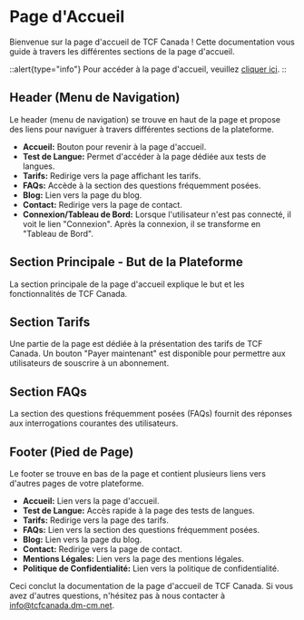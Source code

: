 # Page d'Accueil

Bienvenue sur la page d'accueil de TCF Canada ! Cette documentation vous guide à travers les différentes sections de la page d'accueil.

::alert{type="info"}
Pour accéder à la page d'accueil, veuillez [cliquer ici](https://tcfcanada.dm-cm.net/).
::

## Header (Menu de Navigation)

Le header (menu de navigation) se trouve en haut de la page et propose des liens pour naviguer à travers différentes sections de la plateforme.

- **Accueil:** Bouton pour revenir à la page d'accueil.
- **Test de Langue:** Permet d'accéder à la page dédiée aux tests de langues.
- **Tarifs:** Redirige vers la page affichant les tarifs.
- **FAQs:** Accède à la section des questions fréquemment posées.
- **Blog:** Lien vers la page du blog.
- **Contact:** Redirige vers la page de contact.
- **Connexion/Tableau de Bord:** Lorsque l'utilisateur n'est pas connecté, il voit le lien "Connexion". Après la connexion, il se transforme en "Tableau de Bord".

## Section Principale - But de la Plateforme

La section principale de la page d'accueil explique le but et les fonctionnalités de TCF Canada.

## Section Tarifs

Une partie de la page est dédiée à la présentation des tarifs de TCF Canada. Un bouton "Payer maintenant" est disponible pour permettre aux utilisateurs de souscrire à un abonnement.

## Section FAQs

La section des questions fréquemment posées (FAQs) fournit des réponses aux interrogations courantes des utilisateurs.

## Footer (Pied de Page)

Le footer se trouve en bas de la page et contient plusieurs liens vers d'autres pages de votre plateforme.

- **Accueil:** Lien vers la page d'accueil.
- **Test de Langue:** Accès rapide à la page des tests de langues.
- **Tarifs:** Redirige vers la page des tarifs.
- **FAQs:** Lien vers la section des questions fréquemment posées.
- **Blog:** Lien vers la page du blog.
- **Contact:** Redirige vers la page de contact.
- **Mentions Légales:** Lien vers la page des mentions légales.
- **Politique de Confidentialité:** Lien vers la politique de confidentialité.

Ceci conclut la documentation de la page d'accueil de TCF Canada. Si vous avez d'autres questions, n'hésitez pas à nous contacter à info@tcfcanada.dm-cm.net.
